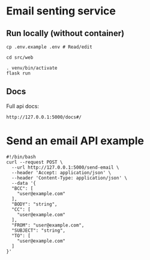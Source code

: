 # Email senting service

## Run locally (without container)

```
cp .env.example .env # Read/edit

cd src/web

. venv/bin/activate
flask run
```

## Docs
Full api docs:
```
http://127.0.0.1:5000/docs#/
```


# Send an email API example

```
#!/bin/bash
curl --request POST \
  --url http://127.0.0.1:5000/send-email \
  --header 'Accept: application/json' \
  --header 'Content-Type: application/json' \
  --data '{
  "BCC": [
    "user@example.com"
  ],
  "BODY": "string",
  "CC": [
    "user@example.com"
  ],
  "FROM": "user@example.com",
  "SUBJECT": "string",
  "TO": [
    "user@example.com"
  ]
}'

```